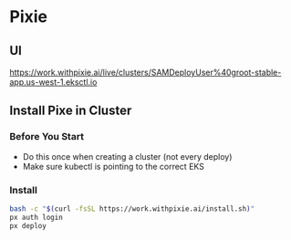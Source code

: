 # Pixie

## UI

https://work.withpixie.ai/live/clusters/SAMDeployUser%40groot-stable-app.us-west-1.eksctl.io

## Install Pixe in Cluster 

### Before You Start
- Do this once when creating a cluster (not every deploy)
- Make sure kubectl is pointing to the correct EKS

### Install
```bash
bash -c "$(curl -fsSL https://work.withpixie.ai/install.sh)"
px auth login
px deploy
```
